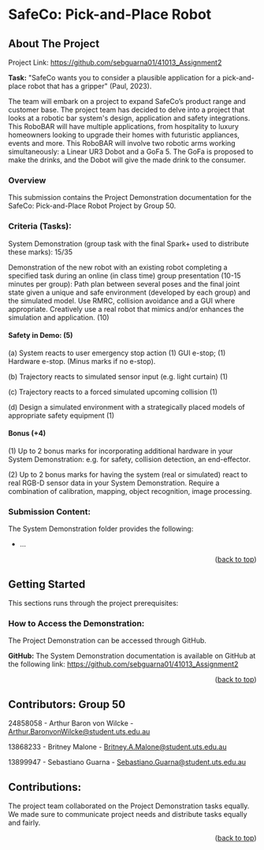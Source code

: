 # SafeCo: Pick-and-Place Robot

<!-- ABOUT THE PROJECT -->
## About The Project
Project Link: https://github.com/sebguarna01/41013_Assignment2

**Task:** "SafeCo wants you to consider a plausible application for a pick-and-place robot that has a gripper" (Paul, 2023).

The team will embark on a project to expand SafeCo’s product range and customer base. The project team has decided to delve into a project that looks at a robotic bar system's design, application and safety integrations. This RoboBAR will have multiple applications, from hospitality to luxury homeowners looking to upgrade their homes with futuristic appliances, events and more. This RoboBAR will involve two robotic arms working simultaneously: a Linear UR3 Dobot and a GoFa 5. The GoFa is proposed to make the drinks, and the Dobot will give the made drink to the consumer. 

### Overview
This submission contains the Project Demonstration documentation for the SafeCo: Pick-and-Place Robot Project by Group 50. 

### Criteria (Tasks):
System Demonstration (group task with the final Spark+ used to distribute these marks): 15/35

Demonstration of the new robot with an existing robot completing a specified task during an online (in class time) group presentation (10-15 minutes per group): Path plan between several poses and the final joint state given a  unique and safe environment (developed by each group) and the simulated model. Use RMRC, collision avoidance and a GUI where appropriate. Creatively use a real robot that mimics and/or enhances the simulation and application. (10)

#### Safety in Demo: (5)

(a) System reacts to user emergency stop action (1) GUI e-stop; (1) Hardware e-stop. (Minus marks if no e-stop).
  
(b) Trajectory reacts to simulated sensor input (e.g. light curtain) (1)
  
(c) Trajectory reacts to a forced simulated upcoming collision (1)
  
(d) Design a simulated environment with a strategically placed models of appropriate safety equipment (1)

#### Bonus (+4)
(1)  Up to 2 bonus marks for incorporating additional hardware in your System Demonstration: e.g. for safety, collision detection, an end-effector.

(2) Up to 2 bonus marks for having the system (real or simulated) react to real RGB-D sensor data in your System Demonstration. Require a combination of calibration, mapping, object recognition, image processing.

### Submission Content:
The System Demonstration folder provides the following:
* ...

<p align="right">(<a href="#readme-top">back to top</a>)</p>

<!-- GETTING STARTED -->
## Getting Started
This sections runs through the project prerequisites:

### How to Access the Demonstration:
The Project Demonstration can be accessed through GitHub.

**GitHub:**
The System Demonstration documentation is available on GitHub at the following link: https://github.com/sebguarna01/41013_Assignment2

<p align="right">(<a href="#readme-top">back to top</a>)</p>

<!-- CONTRIBUTORS -->
## Contributors: Group 50
24858058 - Arthur Baron von Wilcke - Arthur.BaronvonWilcke@student.uts.edu.au

13868233 - Britney Malone - Britney.A.Malone@student.uts.edu.au

13899947 - Sebastiano Guarna - Sebastiano.Guarna@student.uts.edu.au

<!-- CONTRIBUTIONS -->
## Contributions:
The project team collaborated on the Project Demonstration tasks equally. We made sure to communicate project needs and distribute tasks equally and fairly.

<p align="right">(<a href="#readme-top">back to top</a>)</p>

